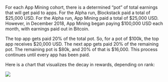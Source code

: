 For each App Mining cohort, there is a determined “pot” of total earnings that
will get paid to apps. For the Alpha run, Blockstack paid a total of $25,000
USD. For the Alpha run, App Mining paid a total of $25,000 USD. However, in
December 2018, App Mining began paying $100,000 USD  each month, with earnings
paid out in Bitcoin.

The top app gets paid 20% of the total pot. So, for a pot of $100k, the top app
receives $20,000 USD. The next app gets paid 20% of the remaining pot. The
remaining pot is $80k, and 20% of that is $16,000. This process continues until
every app has been paid.

Here is a chart that visualizes the decay in rewards, depending on rank:

![](images/decaying.png)
